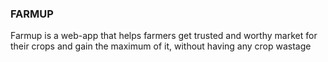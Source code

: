 ### FARMUP 

Farmup is a web-app that helps farmers get trusted and worthy market for their crops and gain the maximum of it, without having any crop wastage